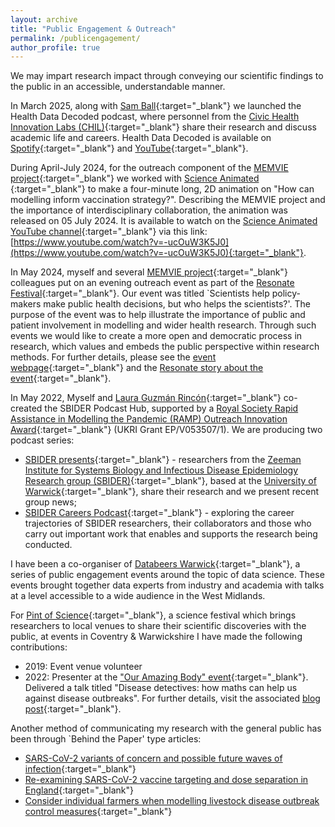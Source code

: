 ```yaml
---
layout: archive
title: "Public Engagement & Outreach"
permalink: /publicengagement/
author_profile: true
---
```


We may impart research impact through conveying our scientific findings to the public in an accessible, understandable manner.

In March 2025, along with [Sam Ball](https://www.liverpool.ac.uk/people/samuel-ball){:target="_blank"} we launched the Health Data Decoded podcast, where personnel from the [Civic Health Innovation Labs (CHIL)](https://www.liverpool.ac.uk/civic-health-innovation-labs/){:target="_blank"} share their research and discuss academic life and careers. Health Data Decoded is available on [Spotify](https://open.spotify.com/show/1kbSyvIQUeLCjsSAORwlxr){:target="_blank"} and [YouTube](https://www.youtube.com/@HealthDataDecoded){:target="_blank"}.

During April-July 2024, for the outreach component of the [MEMVIE project](https://warwick.ac.uk/fac/sci/med/research/hscience/memvie_ppie/){:target="_blank"} we worked with [Science Animated ](https://sciani.com){:target="_blank"} to make a four-minute long, 2D animation on "How can modelling inform vaccination strategy?". Describing the MEMVIE project and the importance of interdisciplinary collaboration, the animation was released on 05 July 2024. It is available to watch on the [Science Animated YouTube channel](https://www.youtube.com/@SciAni){:target="_blank"} via this link: [https://www.youtube.com/watch?v=-ucOuW3K5J0](https://www.youtube.com/watch?v=-ucOuW3K5J0){:target="_blank"}.

In May 2024, myself and several [MEMVIE project](https://warwick.ac.uk/fac/sci/med/research/hscience/memvie_ppie/){:target="_blank"} colleagues put on an evening outreach event as part of the [Resonate Festival](https://www.resonatefestival.co.uk){:target="_blank"}. Our event was titled `Scientists help policy-makers make public health decisions, but who helps the scientists?'. The purpose of the event was to help illustrate the importance of public and patient involvement in modelling and wider health research. Through such events we would like to create a more open and democratic process in research, which values and embeds the public perspective within research methods. For further details, please see the [event webpage](https://www.resonatefestival.co.uk/events/ppi-and-policy){:target="_blank"} and the [Resonate story about the event](https://www.resonatefestival.co.uk/stories/who-helps-the-scientists){:target="_blank"}.

In May 2022, Myself and [Laura Guzmán Rincón](https://www.google.com/url?sa=t&rct=j&q=&esrc=s&source=web&cd=&ved=2ahUKEwiUl4elt4f4AhXPfMAKHVs_DG0QFnoECAgQAQ&url=https%3A%2F%2Fuk.linkedin.com%2Fin%2Flaura-guzman-rincon&usg=AOvVaw0ZPcY2JhxEcIGB7n98Sq2X){:target="_blank"} co-created the SBIDER Podcast Hub, supported by a [Royal Society Rapid Assistance in Modelling the Pandemic (RAMP) Outreach Innovation Award](https://gateway.newton.ac.uk/news/2022-05-16/14342){:target="_blank"} (UKRI Grant EP/V053507/1). We are producing two podcast series:

* [SBIDER presents](https://sbiderpresents.podbean.com){:target="_blank"} - researchers from the [Zeeman Institute for Systems Biology and Infectious Disease Epidemiology Research group (SBIDER)](https://warwick.ac.uk/fac/cross_fac/zeeman_institute){:target="_blank"}, based at the [University of Warwick](https://warwick.ac.uk){:target="_blank"}, share their research and we present recent group news;
* [SBIDER Careers Podcast](https://sbidercareerspodcast.podbean.com){:target="_blank"} - exploring the career trajectories of SBIDER researchers, their collaborators and those who carry out important work that enables and supports the research being conducted.

<!-- I am a member of the [Warwick Institute of Engagement](https://warwick.ac.uk/wie/aboutwie/){:target="_blank"} Network and have contributed to a University of Warwick family day, in which a collaborative group across SBIDER and Warwick Medical School ran a set of "have a go" activities under the theme of "Outbreak - Learning how diseases spread". -->

I have been a co-organiser of [Databeers Warwick](https://databeerswrik.tumblr.com){:target="_blank"}, a series of public engagement events around the topic of data science. These events brought together data experts from industry and academia with talks at a level accessible to a wide audience in the West Midlands.

For [Pint of Science](https://pintofscience.co.uk){:target="_blank"}, a science festival which brings researchers to local venues to share their scientific discoveries with the public, at events in Coventry & Warwickshire I have made the following contributions:

* 2019: Event venue volunteer
* 2022: Presenter at the ["Our Amazing Body" event](https://pintofscience.co.uk/event/our-amazing-body){:target="_blank"}. Delivered a talk titled "Disease detectives: how maths can help us against disease outbreaks". For further details, visit the associated [blog post](https://edmhill.github.io/posts/PoS2022/){:target="_blank"}.

Another method of communicating my research with the general public has been through `Behind the Paper' type articles:

* [SARS-CoV-2 variants of concern and possible future waves of infection](https://healthcommunity.nature.com/posts/sars-cov-2-variants-of-concern-and-possible-future-waves-of-infection-9d42ca1e-6f46-42c0-9aa5-606e732a2cfb){:target="_blank"}
* [Re-examining SARS-CoV-2 vaccine targeting and dose separation in England](https://healthcommunity.nature.com/posts/re-examining-sars-cov-2-vaccine-targeting-and-dose-separation-in-england){:target="_blank"}
* [Consider individual farmers when modelling livestock disease outbreak control measures](https://link.growkudos.com/1n8yivl61vk){:target="_blank"}